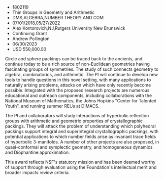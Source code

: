 
* 1802119
* Thin Groups in Geometry and Arithmetic
* DMS,ALGEBRA,NUMBER THEORY,AND COM
* 07/01/2018,05/27/2022
* Alex Kontorovich,NJ,Rutgers University New Brunswick
* Continuing Grant
* Andrew Pollington
* 06/30/2023
* USD 550,000.00

Circle and sphere packings can be traced back to the ancients, and continue
today to be a rich source of non-Euclidean geometries having fascinating groups
of symmetries. The study of such connects geometry to algebra, combinatorics,
and arithmetic. The PI will continue to develop new tools to handle questions in
this novel setting, with many applications to naturally arising problems,
attacks on which have only recently become possible. Integrated with the
proposed research projects are numerous educational and outreach components,
including collaborations with the National Museum of Mathematics, the Johns
Hopkins "Center for Talented Youth", and running summer REUs at DIMACS.

The PI and collaborators will study interactions of hyperbolic reflection groups
with arithmetic and geometric properties of crystallographic packings. They will
attack the problem of understanding which polyhedral packings support integral
and superintegral crystallographic packings, with potential applications to
which number fields arise as invariant trace fields of hyperbolic 3-manifolds. A
number of other projects are also proposed, in quasi-conformal and symplectic
geometry, and homogeneous dynamics and Diophantine approximation.

This award reflects NSF's statutory mission and has been deemed worthy of
support through evaluation using the Foundation's intellectual merit and broader
impacts review criteria.
